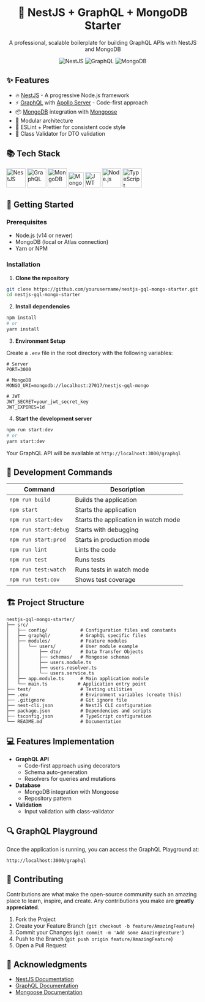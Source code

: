 # <div align="center">🚀 NestJS + GraphQL + MongoDB Starter</div>

<div align="center">
  <p>A professional, scalable boilerplate for building GraphQL APIs with NestJS and MongoDB</p>
  
  ![NestJS](https://img.shields.io/badge/NestJS-v10-red.svg)
  ![GraphQL](https://img.shields.io/badge/GraphQL-v16-pink.svg)
  ![MongoDB](https://img.shields.io/badge/MongoDB-latest-green.svg)
</div>

## ✨ Features

- 🔥 [NestJS](https://nestjs.com/) - A progressive Node.js framework
- ⚡️ [GraphQL](https://graphql.org/) with [Apollo Server](https://www.apollographql.com/docs/apollo-server/) - Code-first approach
- 📦 [MongoDB](https://www.mongodb.com/) integration with [Mongoose](https://mongoosejs.com/)
- 🧩 Modular architecture
- 📏 ESLint + Prettier for consistent code style
- 🚦 Class Validator for DTO validation

## 📚 Tech Stack

<p>
  <img src="https://nestjs.com/img/logo-small.svg" height="50" alt="NestJS" />
  <img src="https://upload.wikimedia.org/wikipedia/commons/thumb/1/17/GraphQL_Logo.svg/2048px-GraphQL_Logo.svg.png" height="50" alt="GraphQL" />
  <img src="https://miro.medium.com/v2/resize:fit:512/1*doAg1_fMQKWFoub-6gwUiQ.png" height="50" alt="MongoDB" />
  <img src="https://mongoosejs.com/docs/images/mongoose5_62x30_transparent.png" height="40" alt="Mongoose" />
  <img src="https://jwt.io/img/pic_logo.svg" height="40" alt="JWT" />
  <img src="https://www.vectorlogo.zone/logos/nodejs/nodejs-icon.svg" height="50" alt="Node.js" />
  <img src="https://www.vectorlogo.zone/logos/typescriptlang/typescriptlang-icon.svg" height="50" alt="TypeScript" />
</p>

## 🚀 Getting Started

### Prerequisites

- Node.js (v14 or newer)
- MongoDB (local or Atlas connection)
- Yarn or NPM

### Installation

1. **Clone the repository**

```bash
git clone https://github.com/yourusername/nestjs-gql-mongo-starter.git
cd nestjs-gql-mongo-starter
```

2. **Install dependencies**

```bash
npm install
# or
yarn install
```

3. **Environment Setup**

Create a `.env` file in the root directory with the following variables:

```env
# Server
PORT=3000

# MongoDB
MONGO_URI=mongodb://localhost:27017/nestjs-gql-mongo

# JWT
JWT_SECRET=your_jwt_secret_key
JWT_EXPIRES=1d
```

4. **Start the development server**

```bash
npm run start:dev
# or
yarn start:dev
```

Your GraphQL API will be available at `http://localhost:3000/graphql`

## 🧰 Development Commands

| Command               | Description                          |
| --------------------- | ------------------------------------ |
| `npm run build`       | Builds the application               |
| `npm start`           | Starts the application               |
| `npm run start:dev`   | Starts the application in watch mode |
| `npm run start:debug` | Starts with debugging                |
| `npm run start:prod`  | Starts in production mode            |
| `npm run lint`        | Lints the code                       |
| `npm run test`        | Runs tests                           |
| `npm run test:watch`  | Runs tests in watch mode             |
| `npm run test:cov`    | Shows test coverage                  |

## 🏗️ Project Structure

```
nestjs-gql-mongo-starter/
├── src/
│   ├── config/            # Configuration files and constants
│   ├── graphql/           # GraphQL specific files
│   ├── modules/           # Feature modules
│   │   └── users/         # User module example
│   │       ├── dto/       # Data Transfer Objects
│   │       ├── schemas/   # Mongoose schemas
│   │       ├── users.module.ts
│   │       ├── users.resolver.ts
│   │       └── users.service.ts
│   ├── app.module.ts      # Main application module
│   └── main.ts           # Application entry point
├── test/                  # Testing utilities
├── .env                   # Environment variables (create this)
├── .gitignore             # Git ignore file
├── nest-cli.json          # NestJS CLI configuration
├── package.json           # Dependencies and scripts
├── tsconfig.json          # TypeScript configuration
└── README.md              # Documentation
```

## 💻 Features Implementation

- **GraphQL API**
  - Code-first approach using decorators
  - Schema auto-generation
  - Resolvers for queries and mutations
- **Database**
  - MongoDB integration with Mongoose
  - Repository pattern
- **Validation**
  - Input validation with class-validator

## 🔍 GraphQL Playground

Once the application is running, you can access the GraphQL Playground at:

```
http://localhost:3000/graphql
```

## 🤝 Contributing

Contributions are what make the open-source community such an amazing place to learn, inspire, and create. Any contributions you make are **greatly appreciated**.

1. Fork the Project
2. Create your Feature Branch (`git checkout -b feature/AmazingFeature`)
3. Commit your Changes (`git commit -m 'Add some AmazingFeature'`)
4. Push to the Branch (`git push origin feature/AmazingFeature`)
5. Open a Pull Request

## 👏 Acknowledgments

- [NestJS Documentation](https://docs.nestjs.com/)
- [GraphQL Documentation](https://graphql.org/learn/)
- [Mongoose Documentation](https://mongoosejs.com/docs/guide.html)
